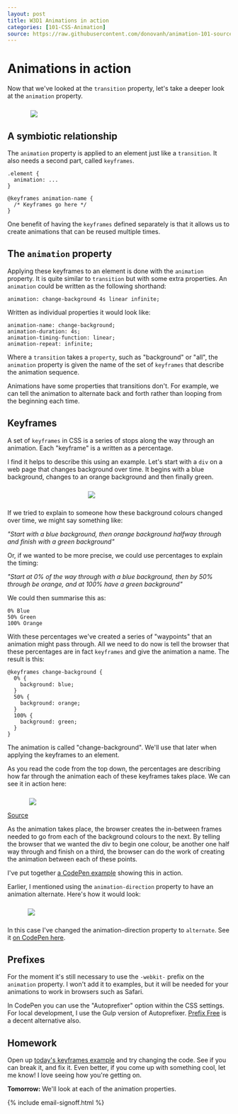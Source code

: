 ```yaml
---
layout: post
title: W3D1 Animations in action
categories: [101-CSS-Animation]
source: https://raw.githubusercontent.com/donovanh/animation-101-source/master/src/_posts/2015-03-01-101W3D1.md
---
```


# Animations in action

Now that we've looked at the `transition` property, let's take a deeper look at the `animation` property.

<img src="http://s3.amazonaws.com/course-images/abc.png" style="max-width: 400px; margin: 24px auto; display: block;">

## A symbiotic relationship

The `animation` property is applied to an element just like a `transition`. It also needs a second part, called `keyframes`.

    .element {
      animation: ...
    }

    @keyframes animation-name {
      /* Keyframes go here */
    }

One benefit of having the `keyframes` defined separately is that it allows us to create animations that can be reused multiple times.

## The `animation` property

Applying these keyframes to an element is done with the `animation` property. It is quite similar to `transition` but with some extra properties. An `animation` could be written as the following shorthand:

    animation: change-background 4s linear infinite;

Written as individual properties it would look like:

    animation-name: change-background;
    animation-duration: 4s;
    animation-timing-function: linear;
    animation-repeat: infinite;

Where a `transition` takes a `property`, such as "background" or "all", the `animation` property is given the name of the set of `keyframes` that describe the animation sequence.

Animations have some properties that transitions don't. For example, we can tell the animation to alternate back and forth rather than looping from the beginning each time.

## Keyframes

A set of `keyframes` in CSS is a series of stops along the way through an animation. Each "keyframe" is a written as a percentage.

I find it helps to describe this using an example. Let's start with a `div` on a web page that changes background over time. It begins with a blue background, changes to an orange background and then finally green.

<div class="example">
  <img src="http://s3.amazonaws.com/course-images/change-background.gif" style="max-width: 140px; margin: 24px auto; display: block;">
</div>

If we tried to explain to someone how these background colours changed over time, we might say something like:

*"Start with a blue background, then orange background halfway through and finish with a green background"*

Or, if we wanted to be more precise, we could use percentages to explain the timing:

*"Start at 0% of the way through with a blue background, then by 50% through be orange, and at 100% have a green background"*

We could then summarise this as:

    0% Blue
    50% Green
    100% Orange

With these percentages we've created a series of "waypoints" that an animation might pass through. All we need to do now is tell the browser that these percentages are in fact `keyframes` and give the animation a name. The result is this:

    @keyframes change-background {
      0% {
        background: blue;
      }
      50% {
        background: orange;
      }
      100% {
        background: green;
      }
    }

The animation is called "change-background". We'll use that later when applying the keyframes to an element.

As you read the code from the top down, the percentages are describing how far through the animation each of these keyframes takes place. We can see it in action here:

<div class="example">
  <img src="http://s3.amazonaws.com/course-images/simple-keyframes.gif" style="max-width: 406px; margin: 24px auto 0; display: block;">
  <p class="source"><a href="http://codepen.io/donovanh/pen/WbqNwd?editors=110">Source</a></p>
</div>

As the animation takes place, the browser creates the in-between frames needed to go from each of the background colours to the next. By telling the browser that we wanted the div to begin one colour, be another one half way through and finish on a third, the browser can do the work of creating the animation between each of these points.

I've put together [a CodePen example](http://codepen.io/donovanh/pen/WbqNwd?editors=110) showing this in action.

Earlier, I mentioned using the `animation-direction` property to have an animation alternate. Here's how it would look:

<div class="example">
  <img src="http://s3.amazonaws.com/course-images/simple-keyframes-alternating.gif" style="max-width: 412px; margin: 24px auto; display: block;">
</div>

In this case I've changed the animation-direction property to `alternate`. See it [on CodePen here](http://codepen.io/donovanh/pen/NPZqej).

## Prefixes

For the moment it's still necessary to use the `-webkit-` prefix on the `animation` property. I won't add it to examples, but it will be needed for your animations to work in browsers such as Safari.

In CodePen you can use the "Autoprefixer" option within the CSS settings. For local development, I use the Gulp version of Autoprefixer. [Prefix Free](http://leaverou.github.io/prefixfree/) is a decent alternative also.

<div class="callout">
  <h2>Homework</h2>
  <p>Open up <a href="http://codepen.io/donovanh/pen/WbqNwd?editors=110">today's keyframes example</a> and try changing the code. See if you can break it, and fix it. Even better, if you come up with something cool, let me know! I love seeing how you're getting on.</p>
</div>

**Tomorrow:** We'll look at each of the animation properties.

{% include email-signoff.html %}
